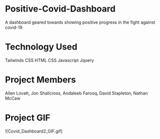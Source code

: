 # Positive-Covid-Dashboard
A dashboard geared towards showing positive progress in the fight against covid-19

# Technology Used
Tailwinds CSS
HTML
CSS 
Javascript
Jquery

# Project Members
Allen Lovatt, 
Jon Shallcross, 
Andaleeb Farooq, 
David Stapleton, 
Nathan McCaw

# Project GIF

![Covid_Dashboard2_GIF.gif]




